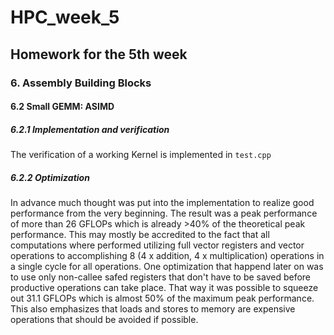 # HPC_week_5
## Homework for the 5th week

### 6. Assembly Building Blocks
#### 6.2 Small GEMM: ASIMD

##### 6.2.1 Implementation and verification
The verification of a working Kernel is implemented in `test.cpp`

##### 6.2.2 Optimization
In advance much thought was put into the implementation to realize good performance from the very beginning. The result was a peak performance of more than 26 GFLOPs which is already >40% of the theoretical peak performance. This may mostly be accredited to the fact that all computations where performed utilizing full vector registers and vector operations to accomplishing 8 (4 x addition, 4 x multiplication) operations in a single cycle for all operations. 
One optimization that happend later on was to use only non-callee safed registers that don't have to be saved before productive operations can take place. That way it was possible to squeeze out 31.1 GFLOPs which is almost 50% of the maximum peak performance. This also emphasizes that loads and stores to memory are expensive operations that should be avoided if possible.